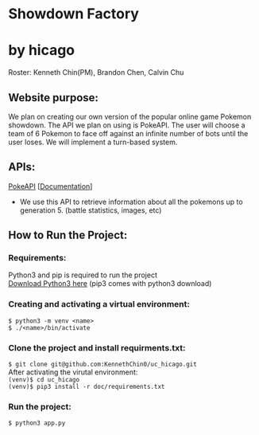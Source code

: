 # Showdown Factory
# by hicago
Roster: Kenneth Chin(PM), Brandon Chen, Calvin Chu

## Website purpose:
We plan on creating our own version of the popular online game Pokemon showdown. The API we plan on using is PokeAPI. The user will choose a team of 6 Pokemon to face off against an infinite number of bots until the user loses. We will implement a turn-based system.

## APIs:
[PokeAPI](https://pokeapi.co/api/v2/pokemon/1/) [[Documentation](https://pokeapi.co/docs/v2.html/)]
- We use this API to retrieve information about all the pokemons up to generation 5. (battle statistics, images, etc)

## How to Run the Project:  
### Requirements:
Python3 and pip is required to run the project  
[Download Python3 here](https://www.python.org/downloads/) (pip3 comes with python3 download)

### Creating and activating a virtual environment:
`$ python3 -m venv <name>`  
`$ ./<name>/bin/activate`

### Clone the project and install requirments.txt:
`$ git clone git@github.com:KennethChin0/uc_hicago.git`  
After activating the virutal environment:  
`(venv)$ cd uc_hicago`    
`(venv)$ pip3 install -r doc/requirements.txt`  

### Run the project: 
`$ python3 app.py`  
  
